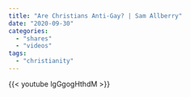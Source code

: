 ```yaml
---
title: "Are Christians Anti-Gay? | Sam Allberry"
date: "2020-09-30"
categories:
  - "shares"
  - "videos"
tags:
  - "christianity"
---
```


{{< youtube lgGgogHthdM >}}
